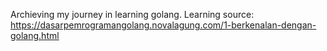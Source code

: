 Archieving my journey in learning golang.
Learning source: https://dasarpemrogramangolang.novalagung.com/1-berkenalan-dengan-golang.html
